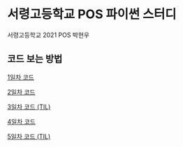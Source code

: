 # 서령고등학교 POS 파이썬 스터디
 서령고등학교 2021 POS 박현우
 
## 코드 보는 방법
[1일차 코드](https://github.com/HyunsDev/21_009_POS_python/tree/main/python/day%201)

[2일차 코드](https://github.com/HyunsDev/21_009_POS_python/tree/main/python/day%202)

[3일차 코드 (TIL)]()

[4일차 코드](https://github.com/HyunsDev/21_009_POS_python/tree/main/python/day%204)

[5일차 코드 (TIL)]()
